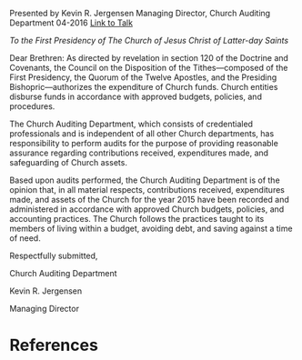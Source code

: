 Presented by Kevin R. Jergensen
Managing Director, Church Auditing Department
04-2016
[Link to Talk](https://www.churchofjesuschrist.org/study/general-conference/2016/04/church-auditing-department-report-2015?lang=eng)

_To the First Presidency of The Church of Jesus Christ of Latter-day Saints_

Dear Brethren: As directed by revelation in section 120 of the Doctrine and Covenants, the Council on the Disposition of the Tithes—composed of the First Presidency, the Quorum of the Twelve Apostles, and the Presiding Bishopric—authorizes the expenditure of Church funds. Church entities disburse funds in accordance with approved budgets, policies, and procedures.

The Church Auditing Department, which consists of credentialed professionals and is independent of all other Church departments, has responsibility to perform audits for the purpose of providing reasonable assurance regarding contributions received, expenditures made, and safeguarding of Church assets.

Based upon audits performed, the Church Auditing Department is of the opinion that, in all material respects, contributions received, expenditures made, and assets of the Church for the year 2015 have been recorded and administered in accordance with approved Church budgets, policies, and accounting practices. The Church follows the practices taught to its members of living within a budget, avoiding debt, and saving against a time of need.

Respectfully submitted,

Church Auditing Department

Kevin R. Jergensen

Managing Director

# References
